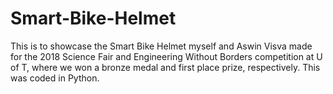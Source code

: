 # Smart-Bike-Helmet
This is to showcase the Smart Bike Helmet myself and Aswin Visva made for the 2018 Science Fair and Engineering Without Borders competition at U of T, where we won a bronze medal and first place prize, respectively. This was coded in Python.
